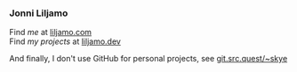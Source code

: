 ### Jonni Liljamo

Find _me_ at [liljamo.com](https://liljamo.com/) \
Find _my projects_ at [liljamo.dev](https://liljamo.dev/)

And finally, I don't use GitHub for personal projects, see [git.src.quest/~skye](https://git.src.quest/~skye/)

